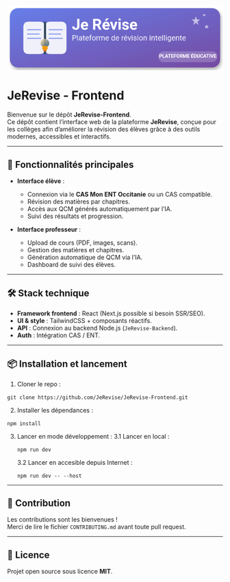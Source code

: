 ![JeRevise Banner](https://raw.githubusercontent.com/JeRevise/JeRevise/refs/heads/main/svgviewer-png-output.png)

# JeRevise - Frontend

Bienvenue sur le dépôt **JeRevise-Frontend**.  
Ce dépôt contient l’interface web de la plateforme **JeRevise**, conçue pour les collèges afin d’améliorer la révision des élèves grâce à des outils modernes, accessibles et interactifs.

---

## 🚀 Fonctionnalités principales

- **Interface élève** :
  - Connexion via le **CAS Mon ENT Occitanie** ou un CAS compatible.
  - Révision des matières par chapitres.
  - Accès aux QCM générés automatiquement par l’IA.
  - Suivi des résultats et progression.

- **Interface professeur** :
  - Upload de cours (PDF, images, scans).
  - Gestion des matières et chapitres.
  - Génération automatique de QCM via l’IA.
  - Dashboard de suivi des élèves.

---

## 🛠️ Stack technique

- **Framework frontend** : React (Next.js possible si besoin SSR/SEO).  
- **UI & style** : TailwindCSS + composants réactifs.  
- **API** : Connexion au backend Node.js (`JeRevise-Backend`).  
- **Auth** : Intégration CAS / ENT.  

---

## 📦 Installation et lancement

1. Cloner le repo :
```code
git clone https://github.com/JeRevise/JeRevise-Frontend.git
```

2. Installer les dépendances :
```code
npm install
```

3. Lancer en mode développement :
   3.1 Lancer en local :
   ```code
   npm run dev
   ```
   3.2 Lancer en accesible depuis Internet :
   ```code
   npm run dev -- --host
   ```
---

## 🤝 Contribution

Les contributions sont les bienvenues !  
Merci de lire le fichier `CONTRIBUTING.md` avant toute pull request.

---

## 📜 Licence

Projet open source sous licence **MIT**.
